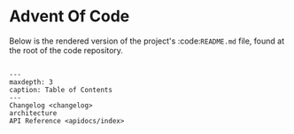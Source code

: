 Advent Of Code
==============

Below is the rendered version of the project's :code:`README.md` file, found at the
root of the code repository.

```{include} ../../README.md
```

```{toctree}
---
maxdepth: 3
caption: Table of Contents
---
Changelog <changelog>
architecture
API Reference <apidocs/index>
```
